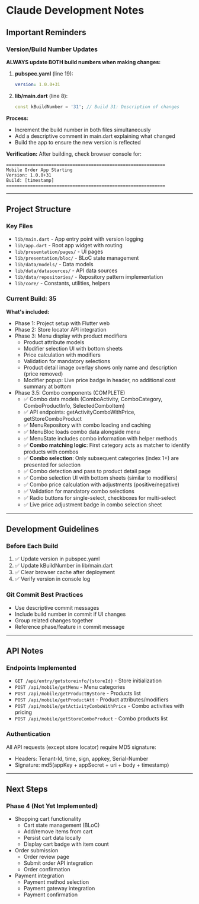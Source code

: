 # Claude Development Notes

## Important Reminders

### Version/Build Number Updates

**ALWAYS update BOTH build numbers when making changes:**

1. **pubspec.yaml** (line 19):
   ```yaml
   version: 1.0.0+31
   ```

2. **lib/main.dart** (line 8):
   ```dart
   const kBuildNumber = '31'; // Build 31: Description of changes
   ```

**Process:**
- Increment the build number in both files simultaneously
- Add a descriptive comment in main.dart explaining what changed
- Build the app to ensure the new version is reflected

**Verification:**
After building, check browser console for:
```
============================================================
Mobile Order App Starting
Version: 1.0.0+31
Build: [timestamp]
============================================================
```

---

## Project Structure

### Key Files
- `lib/main.dart` - App entry point with version logging
- `lib/app.dart` - Root app widget with routing
- `lib/presentation/pages/` - UI pages
- `lib/presentation/bloc/` - BLoC state management
- `lib/data/models/` - Data models
- `lib/data/datasources/` - API data sources
- `lib/data/repositories/` - Repository pattern implementation
- `lib/core/` - Constants, utilities, helpers

### Current Build: 35
**What's included:**
- Phase 1: Project setup with Flutter web
- Phase 2: Store locator API integration
- Phase 3: Menu display with product modifiers
  - Product attribute models
  - Modifier selection UI with bottom sheets
  - Price calculation with modifiers
  - Validation for mandatory selections
  - Product detail image overlay shows only name and description (price removed)
  - Modifier popup: Live price badge in header, no additional cost summary at bottom
- Phase 3.5: Combo components (COMPLETE)
  - ✅ Combo data models (ComboActivity, ComboCategory, ComboProductInfo, SelectedComboItem)
  - ✅ API endpoints: getActivityComboWithPrice, getStoreComboProduct
  - ✅ MenuRepository with combo loading and caching
  - ✅ MenuBloc loads combo data alongside menu
  - ✅ MenuState includes combo information with helper methods
  - ✅ **Combo matching logic**: First category acts as matcher to identify products with combos
  - ✅ **Combo selection**: Only subsequent categories (index 1+) are presented for selection
  - ✅ Combo detection and pass to product detail page
  - ✅ Combo selection UI with bottom sheets (similar to modifiers)
  - ✅ Combo price calculation with adjustments (positive/negative)
  - ✅ Validation for mandatory combo selections
  - ✅ Radio buttons for single-select, checkboxes for multi-select
  - ✅ Live price adjustment badge in combo selection sheet

---

## Development Guidelines

### Before Each Build
1. ✅ Update version in pubspec.yaml
2. ✅ Update kBuildNumber in lib/main.dart
3. ✅ Clear browser cache after deployment
4. ✅ Verify version in console log

### Git Commit Best Practices
- Use descriptive commit messages
- Include build number in commit if UI changes
- Group related changes together
- Reference phase/feature in commit message

---

## API Notes

### Endpoints Implemented
- `GET /api/entry/getstoreinfo/{storeId}` - Store initialization
- `POST /api/mobile/getMenu` - Menu categories
- `POST /api/mobile/getProductByStore` - Products list
- `POST /api/mobile/getProductAtt` - Product attributes/modifiers
- `POST /api/mobile/getActivityComboWithPrice` - Combo activities with pricing
- `POST /api/mobile/getStoreComboProduct` - Combo products list

### Authentication
All API requests (except store locator) require MD5 signature:
- Headers: Tenant-Id, time, sign, appkey, Serial-Number
- Signature: md5(appKey + appSecret + uri + body + timestamp)

---

## Next Steps

### Phase 4 (Not Yet Implemented)
- Shopping cart functionality
  - Cart state management (BLoC)
  - Add/remove items from cart
  - Persist cart data locally
  - Display cart badge with item count
- Order submission
  - Order review page
  - Submit order API integration
  - Order confirmation
- Payment integration
  - Payment method selection
  - Payment gateway integration
  - Payment confirmation
